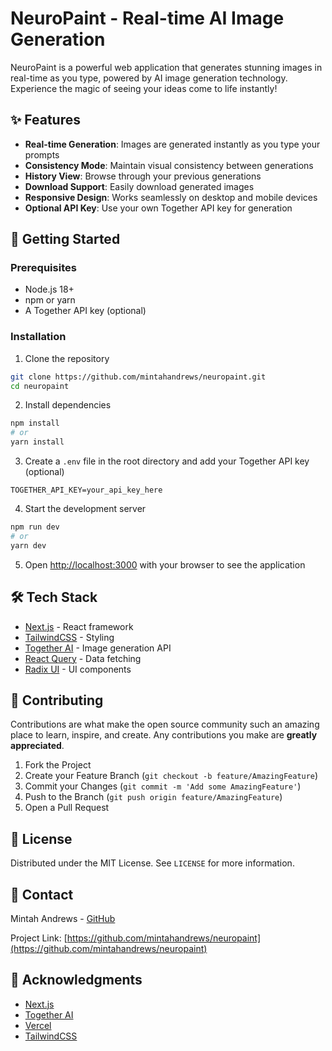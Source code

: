 # NeuroPaint - Real-time AI Image Generation

NeuroPaint is a powerful web application that generates stunning images in real-time as you type, powered by AI image generation technology. Experience the magic of seeing your ideas come to life instantly!

## ✨ Features

- **Real-time Generation**: Images are generated instantly as you type your prompts
- **Consistency Mode**: Maintain visual consistency between generations
- **History View**: Browse through your previous generations
- **Download Support**: Easily download generated images
- **Responsive Design**: Works seamlessly on desktop and mobile devices
- **Optional API Key**: Use your own Together API key for generation

## 🚀 Getting Started

### Prerequisites

- Node.js 18+
- npm or yarn
- A Together API key (optional)

### Installation

1. Clone the repository

```bash
git clone https://github.com/mintahandrews/neuropaint.git
cd neuropaint
```

2. Install dependencies

```bash
npm install
# or
yarn install
```

3. Create a `.env` file in the root directory and add your Together API key (optional)

```env
TOGETHER_API_KEY=your_api_key_here
```

4. Start the development server

```bash
npm run dev
# or
yarn dev
```

5. Open [http://localhost:3000](http://localhost:3000) with your browser to see the application

## 🛠️ Tech Stack

- [Next.js](https://nextjs.org) - React framework
- [TailwindCSS](https://tailwindcss.com) - Styling
- [Together AI](https://together.ai) - Image generation API
- [React Query](https://tanstack.com/query) - Data fetching
- [Radix UI](https://www.radix-ui.com) - UI components

## 🤝 Contributing

Contributions are what make the open source community such an amazing place to learn, inspire, and create. Any contributions you make are **greatly appreciated**.

1. Fork the Project
2. Create your Feature Branch (`git checkout -b feature/AmazingFeature`)
3. Commit your Changes (`git commit -m 'Add some AmazingFeature'`)
4. Push to the Branch (`git push origin feature/AmazingFeature`)
5. Open a Pull Request

## 📝 License

Distributed under the MIT License. See `LICENSE` for more information.

## 👤 Contact

Mintah Andrews - [GitHub](https://github.com/mintahandrews)

Project Link: [https://github.com/mintahandrews/neuropaint](https://github.com/mintahandrews/neuropaint)

## 🙏 Acknowledgments

- [Next.js](https://nextjs.org)
- [Together AI](https://together.ai)
- [Vercel](https://vercel.com)
- [TailwindCSS](https://tailwindcss.com)
